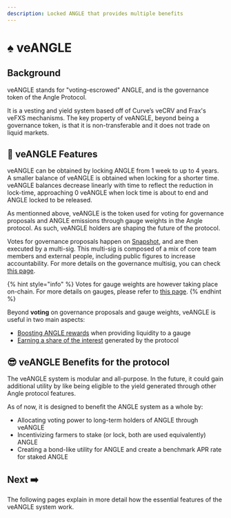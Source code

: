 ```yaml
---
description: Locked ANGLE that provides multiple benefits
---
```


# ♠ veANGLE

## Background

veANGLE stands for "voting-escrowed" ANGLE, and is the governance token of the Angle Protocol.

It is a vesting and yield system based off of Curve’s veCRV and Frax's veFXS mechanisms. The key property of veANGLE, beyond being a governance token, is that it is non-transferable and it does not trade on liquid markets.

## 🧾 veANGLE Features

veANGLE can be obtained by locking ANGLE from 1 week to up to 4 years. A smaller balance of veANGLE is obtained when locking for a shorter time. veANGLE balances decrease linearly with time to reflect the reduction in lock-time, approaching 0 veANGLE when lock time is about to end and ANGLE locked to be released.

As mentionned above, veANGLE is the token used for voting for governance proposals and ANGLE emissions through gauge weights in the Angle protocol. As such, veANGLE holders are shaping the future of the protocol.

Votes for governance proposals happen on [Snapshot](https://snapshot.org/#/anglegovernance.eth), and are then executed by a multi-sig. This multi-sig is composed of a mix of core team members and external people, including public figures to increase accountability. For more details on the governance multisig, you can check [this page](../angle-dao.md#the-multi-sig).

{% hint style="info" %}
Votes for gauge weights are however taking place on-chain. For more details on gauges, please refer to [this page](gauges.md).
{% endhint %}

Beyond **voting** on governance proposals and gauge weights, veANGLE is useful in two main aspects:

- [Boosting ANGLE rewards](boost.md) when providing liquidity to a gauge
- [Earning a share of the interest](../veangle/interest.md) generated by the protocol

## 😎 veANGLE Benefits for the protocol

The veANGLE system is modular and all-purpose. In the future, it could gain additional utility by like being eligible to the yield generated through other Angle protocol features.

As of now, it is designed to benefit the ANGLE system as a whole by:

- Allocating voting power to long-term holders of ANGLE through veANGLE
- Incentivizing farmers to stake (or lock, both are used equivalently) ANGLE
- Creating a bond-like utility for ANGLE and create a benchmark APR rate for staked ANGLE

## Next ➡️

The following pages explain in more detail how the essential features of the veANGLE system work.

